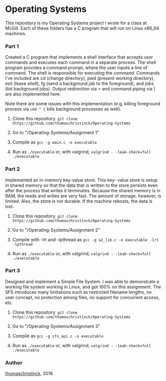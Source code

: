 # Operating Systems

This repository is my Operating Systems project I wrote for a class at McGill. Each of these folders has a C program that will run on Linux x86_64 machines. 

### Part 1

Created a C program that implements a shell interface that accepts user commands and executes each command in a separate process. The shell program provides a command prompt, where the user inputs a line of command. The shell is responsible for executing the command.
Commands I've included are cd (change directory), pwd (present working directory), exit (leave shell), fg (send a background job to the foreground), and jobs (list background jobs). Output redirection via > and command piping via | are also implemented here.

Note there are some issues with this implementation (e.g. killing foreground process via ```cmd ^ C``` kills background processes as well).

1. Clone this repository.
```git clone https://github.com/thomaschristinck/Operating-Systems```

2. Go to "/Operating-Systems/Assignment 1" 

3. Compile as ```gcc -g main.c -o executable```

4. Run as ```./executable``` or, with valgrind, ```valgrind - -leak-check=full ./executable```

### Part 2

Implemented an in-memory key-value store. This key- value store is setup in shared memory so that the data that is written to the store persists even after the process that writes it terminates. Because the shared memory is in RAM, the reads and writes are very fast. The amount of storage, however, is limited. Also, the store is not durable. If the machine reboots, the data is lost.

1. Clone this repository.
```git clone https://github.com/thomaschristinck/Operating-Systems```

2. Go to "/Operating-Systems/Assignment 2" 

3. Compile with -lrt and -lpthread as ```gcc -g a2_lib.c -o executable -lrt -lpthread```

4. Run as ```./executable``` or, with valgrind, ```valgrind - -leak-check=full ./executable```

### Part 3 

Designed and implement a Simple File System. I was able to demonstrate a working file system working in Linux, and got 100% on this assignment. The SFS introduces many limitations such as restricted filename lengths, no user concept, no protection among files, no support for concurrent access, etc.

1. Clone this repository.
```git clone https://github.com/thomaschristinck/Operating-Systems```

2. Go to "/Operating-Systems/Assignment 3" 

3. Compile as ```gcc -g sfs_api.c -o executable```

4. Run as ```./executable``` or, with valgrind, ```valgrind - -leak-check=full ./executable```

### Author

[thomaschristinck](https://github.com/thomaschristinck/), 2018.

